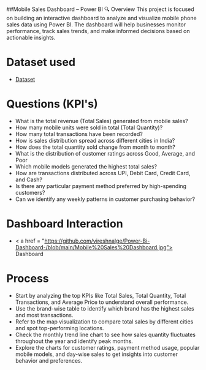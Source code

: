 ##Mobile Sales Dashboard – Power BI
🔍 Overview
This project is focused on building an interactive dashboard to analyze and visualize mobile phone sales data using Power BI. The dashboard will help businesses monitor performance, track sales trends, and make informed decisions based on actionable insights.

# Dataset used
- <a href="https://github.com/vireshnalge/Power-Bi-Dashboard-/blob/main/Mobile%20Sales%20Data.xlsx"> Dataset</a>

# Questions (KPI's)
- What is the total revenue (Total Sales) generated from mobile sales?
- How many mobile units were sold in total (Total Quantity)?
- How many total transactions have been recorded?
- How is sales distribution spread across different cities in India?
- How does the total quantity sold change from month to month?
- What is the distribution of customer ratings across Good, Average, and Poor
- Which mobile models generated the highest total sales?
- How are transactions distributed across UPI, Debit Card, Credit Card, and Cash?
- Is there any particular payment method preferred by high-spending customers?
- Can we identify any weekly patterns in customer purchasing behavior?

# Dashboard Interaction
- < a href = "https://github.com/vireshnalge/Power-Bi-Dashboard-/blob/main/Mobile%20Sales%20Dashboard.jpg"> Dashboard</a>
# Process
- Start by analyzing the top KPIs like Total Sales, Total Quantity, Total Transactions, and Average Price to understand overall performance.
- Use the brand-wise table to identify which brand has the highest sales and most transactions.
- Refer to the map visualization to compare total sales by different cities and spot top-performing locations.
- Check the monthly trend line chart to see how sales quantity fluctuates throughout the year and identify peak months.
- Explore the charts for customer ratings, payment method usage, popular mobile models, and day-wise sales to get insights into customer behavior and preferences.
